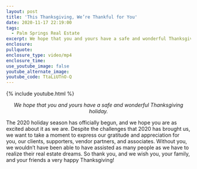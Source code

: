 ```yaml
---
layout: post
title: 'This Thanksgiving, We’re Thankful for You'
date: 2020-11-17 22:19:00
tags:
  - Palm Springs Real Estate
excerpt: We hope that you and yours have a safe and wonderful Thanksgiving holiday.
enclosure:
pullquote:
enclosure_type: video/mp4
enclosure_time:
use_youtube_image: false
youtube_alternate_image:
youtube_code: TtaLiUTnO-Q
---
```


{% include youtube.html %}

<p style="text-align: center;"><em>We hope that you and yours have a safe and wonderful Thanksgiving holiday.</em></p>

The 2020 holiday season has officially begun, and we hope you are as excited about it as we are. Despite the challenges that 2020 has brought us, we want to take a moment to express our gratitude and appreciation for you, our clients, supporters, vendor partners, and associates. Without you, we wouldn’t have been able to have assisted as many people as we have to realize their real estate dreams. So thank you, and we wish you, your family, and your friends a very happy Thanksgiving\!